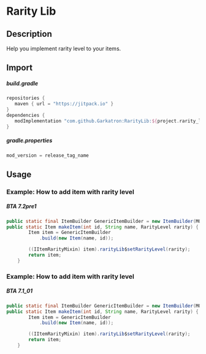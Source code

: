 # Rarity Lib
## Description
Help you implement rarity level to your items.

## Import
##### build.gradle
```gradle
repositories {
   maven { url = "https://jitpack.io" }
}
dependencies {
   modImplementation "com.github.Garkatron:RarityLib:${project.rarity_lib_version}"
}
```
##### gradle.properties
```gradle
mod_version = release_tag_name
```

## Usage

### Example: How to add item with rarity level
##### BTA 7.2pre1
```java
public static final ItemBuilder GenericItemBuilder = new ItemBuilder(MOD_ID);
public static Item makeItem(int id, String name, RarityLevel rarity) {
		Item item = GenericItemBuilder
			.build(new Item(name, id));

		((IItemRarityMixin) item).rarityLib$setRarityLevel(rarity);
		return item;
	}
```

### Example: How to add item with rarity level
##### BTA 7.1_01
```java
public static final ItemBuilder GenericItemBuilder = new ItemBuilder(MOD_ID);
public static Item makeItem(int id, String name, RarityLevel rarity) {
		Item item = GenericItemBuilder
			.build(new Item(name, id));

		((IItemRarityMixin) item).rarityLib$setRarityLevel(rarity);
		return item;
	}
```
